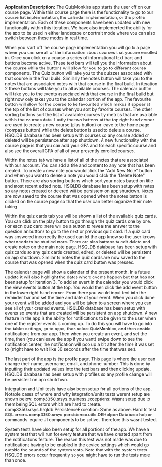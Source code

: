 **Application Description:** 
The QuizMonkies app starts the user off on our course page. Within this course page there is the 
functionality to go to our course list implementation, the calendar implementation, or the profile
implementation. Each of these components have been updated with new functionality within this 
iteration. We have also implemented the ability for the app to be used in either landscape or 
portrait mode where you can also switch between those modes in real time.

When you start off the course page implementation you will go to a page where you can see all of 
the information about courses that you are enrolled in. Once you click on a course a series of 
informational text bars and buttons become active. These text bars will tell you the information 
about the course while the buttons will allow for you to go to different course components. The
Quiz button will take you to the quizzes associated with that course in the final build. Similarly 
the notes button will take you to the notes that are associated notes with that course in the final
build. In iteration 2 these buttons will take you to all available courses. The calendar button will
take you to the events associated with that course in the final build but right now only takes you 
to the calendar portion of the app. The favourite button will allow for the course to be favourited
which makes it appear at the top of the list of courses when you sort by favorite courses. The other
sorting buttons sort the list of available courses by metrics that are available within the courses
data. Lastly the two buttons at the top right hand corner are used to create a new course (plus button)
or leave to the home page (compass button) while the delete button is used to delete a course. 
HSQLDB database has been setup with courses so any course added or deleted will be persistance after
app shutdown. A new functionality with the course page is that you can add your GPA and for each specific course
and also see the overall GPA of all of your presently enrolled courses.

Within the notes tab we have a list of all of the notes that are associated with our account. You can 
add a title and content to any note that has been created. To create a new note you would click the 
"Add New Note" button and when you want to delete a note you would click the "Delete Note" button.
There are also sorting buttons which sort your notes based on title and most recent edited note.
HSQLDB database has been setup with notes so any notes created or deleted will be persistent on app 
shutdown. Notes are now saved to the course that was opened when the notes button is clicked on the course
page so that the user can better organize their note taking.

Within the quiz cards tab you will be shown a list of the available quiz cards. You can click on the
play button to go through the quiz cards one by one. For each quiz card there will be a button to 
reveal the answer to the question an buttons to go to the next or previous quiz card. If a quiz card 
was answered incorrectly the used can let the app know so the user knows what needs to be studied more.
There are also buttons to edit delete and create notes on the main note page.
HSQLDB database has been setup with quiz cards so any quiz cards created, edited, or deleted will be 
persistent on app shutdown. Similar to notes the quiz cards are now saved to the course that was opened
when the quiz card button was pressed.

The calendar page will show a calendar of the present month. In a future update it will also highlight
the dates where events happen but that has not been setup for iteration 3. To add an event in the 
calendar you would click the view events button at the top. You would then click the add event button in the lower right hand corner. 
From there you would input text into the reminder bar and set the time and date of your event. When you click done your event will be added 
and you will be taken to a screen where you can see all of your created events.
HSQLDB database has been setup with events so events that are created will be persistent on app
shutdown. A new feature in the app is the ability for notifications to be given to the user when one of 
the register events is coming up. To do this you will have to go into the tablet settings, go to apps, then select QuizMonkies, and then enable notifications from our app. Then when you create an event, and set the time, then (you can leave the app if you want) swipe down to see the notification center, the notification will pop up a bit after the time it was set to (might have to wait like 30 seconds after the time that was set). 

The last part of the app is the profile page. This page is where the user can change their name, username,
email, and phone number. This is done by inputting their updated values into the text bars and then
clicking update.
HSQLDB database has been setup with profiles so any profile change will be persistent on app shutdown.

Integration and Unit tests have also been setup for all portions of the app. Notable cases of where
and why integration/units tests werent setup are shown below:
comp3350.srsys.business.exceptions: Wasnt setup due to them being SQL errors which are hard to create.
comp3350.srsys.hsqldb.PersistenceException: Same as above. Hard to test SQL errors.
comp3350.srsys.persistence.utils.DBHelper: Database helper commands require UI components to be active.
Therefore this wasnt tested.


System tests have also been setup for all portions of the app. We have a system test that will run for 
every feature that we have created apart from the notifications feature. The reason this test was not made
was due to notifications having to be enabled in the device settings which would go outside the bounds of 
the system tests. Note that with the system tests HSQLDB errors occur frequently so you might have to 
run the tests more than once.
